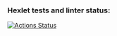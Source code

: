 ### Hexlet tests and linter status:
[![Actions Status](https://github.com/nizovtsevmain/devops-for-developers-project-76/actions/workflows/hexlet-check.yml/badge.svg)](https://github.com/nizovtsevmain/devops-for-developers-project-76/actions)